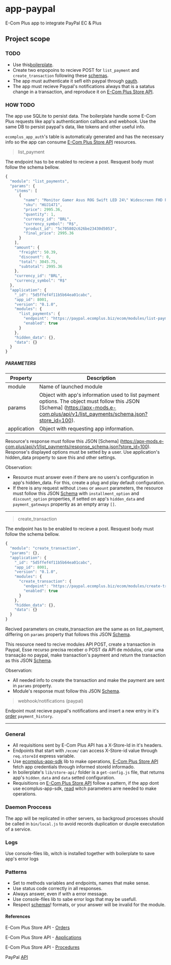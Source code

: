 # app-paypal
E-Com Plus app to integrate PayPal EC &amp; Plus

## Project scope

### TODO

* Use this[boilerplate](https://github.com/ecomclub/express-app-boilerplate).
* Create two enpopoins to recieve POST for `list_payment` and `create_transaction` following these [schemas](https://github.com/ecomclub/modules-api/tree/master/docs).
* The app must authenticate it sefl eith paypal through [oauth](https://developer.paypal.com/docs/api/overview/).
* The app must recieve Paypal's notifications always that is a satatus change in a transaction, and reproduce it on [E-Com Plus Store API](https://developers.e-com.plus/docs/api/#/store/orders/).


### HOW TODO

The app use SQLite to persist data. The boilerplate handle some E-Com Plus requests like app's authenticantion callback and webhook. Use the same DB to persist paypal's data, like tokens and other useful info.

`ecomplus_app_auth`'s table is automaticaly generated and has the necessary info so the app can consume [E-Com Plus Store API](https://developers.e-com.plus/docs/api/#/store) resources.

> list_payment

The endpoint has to be enabled to recieve a post. Resquest body must follow the schema bellow.

```javascript
{
  "module": "list_payments",
  "params": {
    "items": [
      {
        "name": "Monitor Gamer Asus ROG Swift LED 24\" Widescreen FHD PG248Q",
        "sku": "HUJ1471",
        "price": 2995.36,
        "quantity": 1,
        "currency_id": "BRL",
        "currency_symbol": "R$",
        "product_id": "5c705802c626be23430d5053",
        "final_price": 2995.36
      }
    ],
    "amount": {
      "freight": 50.39,
      "discount": 0,
      "total": 3045.75,
      "subtotal": 2995.36
    },
    "currency_id": "BRL",
    "currency_symbol": "R$"
  },
  "application": {
    "_id": "5d5ffef4f11b5b64ea01cabc",
    "app_id": 8001,
    "version": "0.1.0",
    "modules": {
      "list_payments": {
        "endpoint": "https://paypal.ecomplus.biz/ecom/modules/list-payments",
        "enabled": true
      }
    },
    "hidden_data": {},
    "data": {}
  }
}
```
##### PARAMETERS
| Property | Description |
| -------- | ----------- |
| module | Name of launched module |
| params | Object with app's information used to list payment options. The object must follow this JSON [Schema] (https://apx-mods.e-com.plus/api/v1/list_payments/schema.json?store_id=100).
| application | Object with requesting app information.|
Resource's response must follow this JSON [Schema] (https://apx-mods.e-com.plus/api/v1/list_payments/response_schema.json?store_id=100). Response's displayed options must be setted by a user. Use application's hidden_data property to save this and other settings.

Observation:
- Resource must answer even if there are no users's configuration in app's hidden_data. For this, create a plug and play default configuration.
- If there is any request without `items` or `amount` parameters, the resource must follow this JSON [Schema](https://apx-mods.e-com.plus/api/v1/list_payments/response_schema.json?store_id=100) with `installment_option` and `discount_option` properties, if setted on app's `hidden_data` and  `payment_gateways` propertiy as an empty array `[]`.
- - -
> create_transaction

The endpoint has to be enabled to recieve a post. Resquest body must follow the schema bellow.

```javascript
{
  "module": "create_transaction",
  "params": {},
  "application": {
    "_id": "5d5ffef4f11b5b64ea01cabc",
    "app_id": 8001,
    "version": "0.1.0",
    "modules": {
      "create_transaction": {
        "endpoint": "https://paypal.ecomplus.biz/ecom/modules/create-transaction",
        "enabled": true
      }
    },
    "hidden_data": {},
    "data": {}
  }
}
```
Recived parameters on create_transaction are the same as on list_payment, differing on `params` property that follows this JSON [Schema](https://apx-mods.e-com.plus/api/v1/create_transaction/schema.json?store_id=100).

This resource need to recive modules API POST, create a transaction in Paypal, Esse recurso precisa receber o POST da API de módulos, criar uma transação no paypal, make transaction's payment and return the transaction as this JSON [Schema](https://apx-mods.e-com.plus/api/v1/create_transaction/response_schema.json?store_id=100).

Observation:
- All needed info to create the transaction and make the payment are sent in `params` property.
- Module's response must follow this JSON [Schema](https://apx-mods.e-com.plus/api/v1/create_transaction/response_schema.json?store_id=100).

> webhook/notifications (paypal)

Endpoint must recieve paypal's notifications and insert a new entry in it's [order](https://developers.e-com.plus/docs/api/#/store/orders/) `payment_history`.


- - -
### General

- All requisitions sent by E-Com Plus API has a X-Store-Id in it's headers.
-  Endpoints that start with `/ecom/` can access X-Store-id value through `req.storeId` express variable.
-  Use  [ecomplus-app-sdk](https://github.com/ecomclub/ecomplus-app-sdk) lib to make operations, [E-Com Plus Store API](https://developers.e-com.plus/docs/api/#/store/) fetch app credentials through informed storeId informado.
-  In boilerplate's `lib/store-api/` folder is a `get-config.js` file, that returns app's `hidden_data` and `data` setted configuration.
- Requisitions on [E-Com Plus Store API](https://developers.e-com.plus/docs/api/#/store/) follow a pattern, if the app dont use ecomplus-app-sdk, [read](https://developers.e-com.plus/docs/reference/store/#authentication-headers) witch parameters arre needed to make operations.

### Daemon Proccess

The app will be replicated in other servers, so backgroud processes should be called in `bin/local.js` to avoid records duplication or duvple executation of a service.

### Logs

Use console-files lib, witch is installed together with boilerplate to save app's error logs

### Patterns

- Set to methods variables and endpoints, names that make sense.
- Use status code correctly in all responses.
- Always answer, even if with a error message.
- Use console-files lib to sabe error logs that may be usefull.
- Respect [schemas](https://github.com/ecomclub/modules-api/tree/master/docs)! formats, or your answer will be invalid for the module.

#### References
E-Com Plus Store API - [Orders](https://developers.e-com.plus/docs/api/#/store/orders/)

E-Com Plus Store API - [Applications](https://developers.e-com.plus/docs/api/#/store/applications/)

E-Com Plus Store API - [Procedures](https://developers.e-com.plus/docs/api/#/store/procedures/)

PayPal [API](https://developer.paypal.com/docs/api/overview/)
